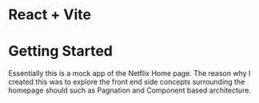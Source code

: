 # React + Vite

# Getting Started 

Essentially this is a mock app of the Netflix Home page. The reason why I created this was to explore the front end side concepts surrounding the homepage should such as Pagnation and Component based architecture. 